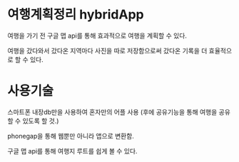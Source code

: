 <h1>여행계획정리 hybridApp</h1>
<p>여행을 가기 전 구글 맵 api를 통해 효과적으로 여행을 계획할 수 있다.</p>
<p>여행을 갔다와서 갔다온 지역마다 사진을 따로 저장함으로써 갔다온 기록을 더 효율적으로 할 수 있다.</p>
<h1>사용기술</h1>
<p>스마트폰 내장db만을 사용하여 혼자만의 어플 사용 (후에 공유기능을 통해 여행을 공유할 수 있도록 할 것.)</p>
<p>phonegap을 통해 웹뿐만 아니라 앱으로 변환함.</p>
<p>구글 맵 api를 통해 여행지 루트를 쉽게 볼 수 있다.</p>
